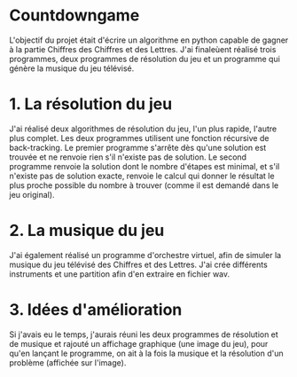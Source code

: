 # Countdowngame

L'objectif du projet était d'écrire un algorithme en python capable de gagner à la partie Chiffres des Chiffres et des Lettres. 
J'ai finaleùent réalisé trois programmes, deux programmes de résolution du jeu et un programme qui génère la musique du jeu télévisé. 

# 1. La résolution du jeu 

J'ai réalisé deux algorithmes de résolution du jeu, l'un plus rapide, l'autre plus complet. 
Les deux programmes utilisent une fonction récursive de back-tracking. 
Le premier programme s'arrête dès qu'une solution est trouvée et ne renvoie rien s'il n'existe pas de solution. 
Le second programme renvoie la solution dont le nombre d'étapes est minimal, et s'il n'existe pas de solution exacte, 
renvoie le calcul qui donner le résultat le plus proche possible du nombre à trouver
(comme il est demandé dans le jeu original). 

# 2. La musique du jeu 

J'ai également réalisé un programme d'orchestre virtuel, afin de simuler la musique du jeu télévisé des Chiffres et des Lettres.
J'ai crée différents instruments et une partition afin d'en extraire en fichier wav. 

# 3. Idées d'amélioration

Si j'avais eu le temps, j'aurais réuni les deux programmes de résolution et de musique et rajouté un affichage graphique (une image du jeu), pour qu'en lançant le programme, on ait à la fois la musique et la résolution d'un problème (affichée sur l'image).
